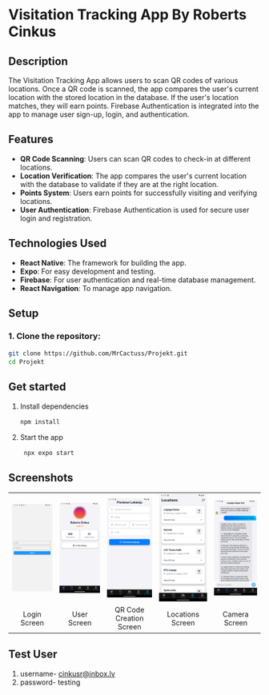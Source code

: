 # Visitation Tracking App By Roberts Cinkus

## Description

The Visitation Tracking App allows users to scan QR codes of various locations. Once a QR code is scanned, the app compares the user's current location with the stored location in the database. If the user's location matches, they will earn points. Firebase Authentication is integrated into the app to manage user sign-up, login, and authentication.

## Features
- **QR Code Scanning**: Users can scan QR codes to check-in at different locations.
- **Location Verification**: The app compares the user's current location with the database to validate if they are at the right location.
- **Points System**: Users earn points for successfully visiting and verifying locations.
- **User Authentication**: Firebase Authentication is used for secure user login and registration.

## Technologies Used
- **React Native**: The framework for building the app.
- **Expo**: For easy development and testing.
- **Firebase**: For user authentication and real-time database management.
- **React Navigation**: To manage app navigation.

## Setup

### 1. Clone the repository:
```bash
git clone https://github.com/MrCactuss/Projekt.git
cd Projekt
```

## Get started

1. Install dependencies

   ```bash
   npm install
   ```

2. Start the app

   ```bash
    npx expo start
   ```

## Screenshots

<table>
     <tr>
          <td>
               <img src="./assets/screenshots/Login.png" alt="Login Screen" width="300" />
          </td>
          <td>
               <img src="./assets/screenshots/User.png" alt="User Screen" width="300" />
          </td>
           <td>
               <img src="./assets/screenshots/QRcodes.png" alt="QR Code Creation Screen" width="300" />
          </td>
           <td>
               <img src="./assets/screenshots/Locations.png" alt="Locations Screen" width="300" />
          </td>
           <td>
               <img src="./assets/screenshots/Chat.png" alt="Chat View" width="300" />
          </td>
     </tr>
     <tr>
         <td align="center">Login Screen</td> 
         <td align="center">User Screen</td>
         <td align="center">QR Code Creation Screen</td>
         <td align="center">Locations Screen</td>
         <td align="center">Camera Screen</td>
     </tr>
</table>

## Test User

1. username- cinkusr@inbox.lv
2. password- testing
